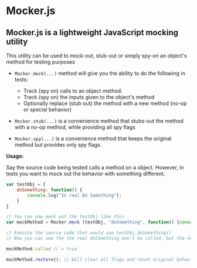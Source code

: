 # Mocker.js 

## Mocker.js is a lightweight JavaScript mocking utility


This utility can be used to mock-out, stub-out or simply spy-on an object's method for testing purposes

* `Mocker.mock(...)` method will give you the ability to do the following in tests:
    * Track (spy on) calls to an object method.
    * Track (spy on) the inputs given to the object's method
    * Optionally replace (stub out) the method with a new method (no-op or special behavior)

* `Mocker.stub(...)` is a convenience method that stubs-out the method with a no-op method, while providing all spy flags

* `Mocker.spy(...)` is a convenience method that keeps the original method but provides only spy flags.


**Usage:**

Say the source code being tested calls a method on a object. 
However, in tests you want to mock out the behavior with something different.

```js
var testObj = {
    doSomething: function() {
        console.log("In real Do Something");
    }
}

// You can now mock out the testObj like this 
var mockMethod = Mocker.mock (testObj, "doSomething", function() {console.log("In mock do something.");});

// Execute the source code that would use testObj.doSomething()
// Now you can see the the real doSomething won't be called, but the new mock doSomething should be called.

mockMethod.called // = true

mockMethod.restore(); // Will clear all flags and reset original behaviors.
```